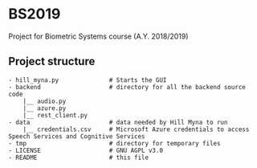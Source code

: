 # BS2019
Project for Biometric Systems course (A.Y. 2018/2019)

## Project structure
```
- hill_myna.py              # Starts the GUI
- backend                   # directory for all the backend source code
    |__ audio.py
    |__ azure.py
    |__ rest_client.py
- data                      # data needed by Hill Myna to run
    |__ credentials.csv     # Microsoft Azure credentials to access Speech Services and Cognitive Services
- tmp                       # directory for temporary files
- LICENSE                   # GNU AGPL v3.0
- README                    # this file
```
